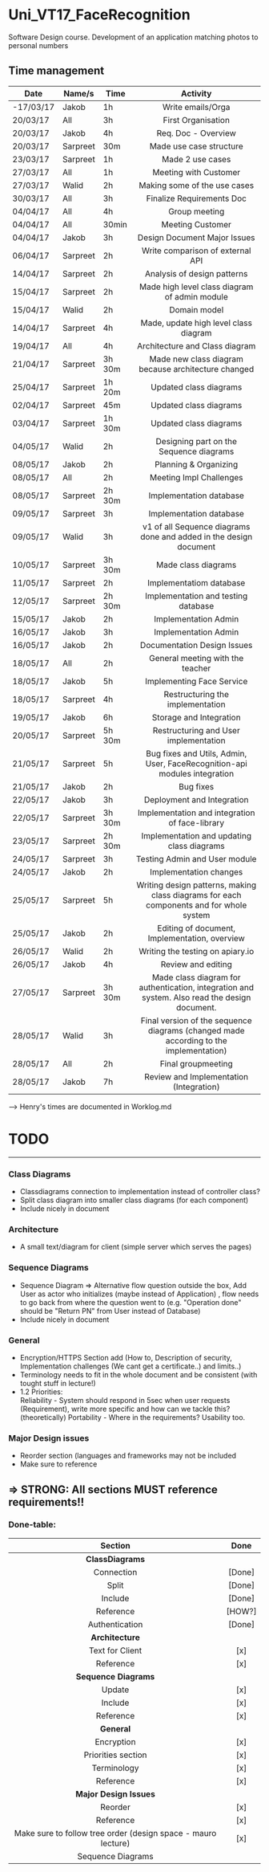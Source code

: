 # Uni_VT17_FaceRecognition
Software Design course. Development of an application matching photos to personal numbers

## Time management

| Date       | Name/s  | Time | Activity |
| ------------- | -------- | -------- |  :--------: |
| -17/03/17 | Jakob | 1h | Write emails/Orga |
| 20/03/17 | All | 3h | First Organisation |
| 20/03/17 | Jakob | 4h | Req. Doc - Overview |
| 20/03/17 | Sarpreet | 30m | Made use case structure |
| 23/03/17 | Sarpreet | 1h | Made 2 use cases |
| 27/03/17 | All | 1h | Meeting with Customer |
| 27/03/17 | Walid | 2h | Making some of the use cases |
| 30/03/17 | All | 3h | Finalize Requirements Doc |
| 04/04/17 | All | 4h | Group meeting |
| 04/04/17 | All | 30min | Meeting Customer |
| 04/04/17 | Jakob | 3h | Design Document Major Issues |
| 06/04/17 | Sarpreet | 2h | Write comparison of external API |
| 14/04/17 | Sarpreet | 2h | Analysis of design patterns |
| 15/04/17 | Sarpreet | 2h | Made high level class diagram of admin module|
| 15/04/17 | Walid | 2h | Domain model |
| 14/04/17 | Sarpreet | 4h | Made, update high level class diagram |
| 19/04/17 | All | 4h | Architecture and Class diagram |
| 21/04/17 | Sarpreet | 3h 30m | Made new class diagram because architecture changed |
| 25/04/17 | Sarpreet | 1h 20m | Updated class diagrams |
| 02/04/17 | Sarpreet | 45m | Updated class diagrams |
| 03/04/17 | Sarpreet | 1h 30m | Updated class diagrams |
| 04/05/17 | Walid | 2h | Designing part on the Sequence diagrams |
| 08/05/17 | Jakob | 2h | Planning & Organizing |
| 08/05/17 | All | 2h | Meeting Impl Challenges |
| 08/05/17 | Sarpreet | 2h 30m | Implementation database |
| 09/05/17 | Sarpreet | 3h | Implementation database |
| 09/05/17 | Walid | 3h | v1 of all Sequence diagrams done and added in the design document |
| 10/05/17 | Sarpreet | 3h 30m | Made class diagrams |
| 11/05/17 | Sarpreet | 2h | Implementatiom database |
| 12/05/17 | Sarpreet | 2h 30m | Implementation and testing database |
| 15/05/17 | Jakob | 2h | Implementation Admin |
| 16/05/17 | Jakob | 3h | Implementation Admin |
| 16/05/17 | Jakob | 2h | Documentation Design Issues |
| 18/05/17 | All | 2h | General meeting with the teacher |
| 18/05/17 | Jakob | 5h | Implementing Face Service |
| 18/05/17 | Sarpreet | 4h | Restructuring the implementation |
| 19/05/17 | Jakob | 6h | Storage and Integration |
| 20/05/17 | Sarpreet | 5h 30m | Restructuring and User implementation |
| 21/05/17 | Sarpreet | 5h | Bug fixes and Utils, Admin, User, FaceRecognition-api modules integration |
| 21/05/17 | Jakob | 2h | Bug fixes |
| 22/05/17 | Jakob | 3h | Deployment and Integration |
| 22/05/17 | Sarpreet | 3h 30m | Implementation and integration of face-library |
| 23/05/17 | Sarpreet | 2h 30m | Implementation and updating class diagrams |
| 24/05/17 | Sarpreet | 3h | Testing Admin and User module |
| 24/05/17 | Jakob | 2h | Implementation changes |
| 25/05/17 | Sarpreet | 5h | Writing design patterns, making class diagrams for each components and for whole system|
| 25/05/17 | Jakob | 2h | Editing of document, Implementation, overview | 
| 26/05/17 | Walid | 2h | Writing the testing on apiary.io |
| 26/05/17 | Jakob | 4h | Review and editing | 
| 27/05/17 | Sarpreet |3h 30m | Made class diagram for authentication, integration and system. Also read the design document. |
| 28/05/17 | Walid | 3h | Final version of the sequence diagrams (changed made according to the implementation)
| 28/05/17 | All | 2h | Final groupmeeting |
| 28/05/17 | Jakob | 7h | Review and Implementation (Integration) |

--> Henry's times are documented in Worklog.md

# TODO
-----------------------------------

### Class Diagrams
* Classdiagrams connection to implementation instead of controller class?
* Split class diagram into smaller class diagrams (for each component)
* Include nicely in document

### Architecture
* A small text/diagram for client (simple server which serves the pages)

### Sequence Diagrams
* Sequence Diagram => Alternative flow question outside the box, Add User as actor who initializes (maybe instead of Application) , flow needs to go back from where the question went to (e.g. "Operation done" should be "Return PN" from User instead of Database)
* Include nicely in document

### General
* Encryption/HTTPS Section add (How to, Description of security, Implementation challenges (We cant get a certificate..) and limits..)
* Terminology needs to fit in the whole document and be consistent (with tought stuff in lecture!)
* 1.2 Priorities:  
Reliability - System should respond in 5sec when user requests (Requirement), write more specific and how can we tackle this? (theoretically)
Portability - Where in the requirements? Usability too.

### Major Design issues
* Reorder section (languages and frameworks may not be included
* Make sure to reference

## **=> STRONG: All sections MUST reference requirements!!**

### Done-table:

| Section | Done |
| :-------------: |:-------------:|
| **ClassDiagrams** |  |
| Connection | [Done] |
| Split | [Done] |
| Include | [Done] |
| Reference | [HOW?] |
| Authentication | [Done] |
| **Architecture** |  |
| Text for Client | [x] |
| Reference | [x] |
| **Sequence Diagrams** |  |
| Update | [x] |
| Include | [x] |
| Reference | [x] |
| **General** |  |
| Encryption | [x] |
| Priorities section | [x] |
| Terminology | [x] |
| Reference | [x] |
| **Major Design Issues** | |
| Reorder | [x] |
| Reference | [x] |
| Make sure to follow tree order (design space - mauro lecture) | [x] |
| Sequence Diagrams |
